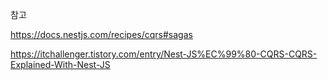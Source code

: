 참고

https://docs.nestjs.com/recipes/cqrs#sagas

https://itchallenger.tistory.com/entry/Nest-JS%EC%99%80-CQRS-CQRS-Explained-With-Nest-JS
